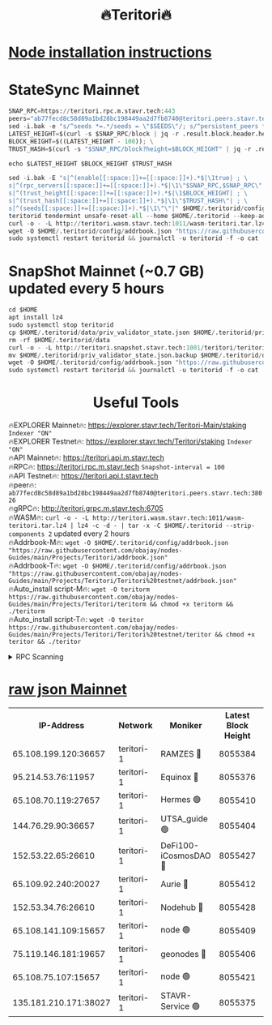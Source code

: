 <h1 align="center"> 🔥Teritori🔥</h1>


[Node installation instructions](https://github.com/obajay/nodes-Guides/tree/main/Projects/Teritori)
=

# StateSync Mainnet
```python
SNAP_RPC=https://teritori.rpc.m.stavr.tech:443
peers="ab77fecd8c58d89a1bd28bc198449aa2d7fb8740@teritori.peers.stavr.tech:38026"
sed -i.bak -e "s/^seeds *=.*/seeds = \"$SEEDS\"/; s/^persistent_peers *=.*/persistent_peers = \"$PEERS\"/" $HOME/.teritorid/config/config.toml
LATEST_HEIGHT=$(curl -s $SNAP_RPC/block | jq -r .result.block.header.height); \
BLOCK_HEIGHT=$((LATEST_HEIGHT - 100)); \
TRUST_HASH=$(curl -s "$SNAP_RPC/block?height=$BLOCK_HEIGHT" | jq -r .result.block_id.hash)

echo $LATEST_HEIGHT $BLOCK_HEIGHT $TRUST_HASH

sed -i.bak -E "s|^(enable[[:space:]]+=[[:space:]]+).*$|\1true| ; \
s|^(rpc_servers[[:space:]]+=[[:space:]]+).*$|\1\"$SNAP_RPC,$SNAP_RPC\"| ; \
s|^(trust_height[[:space:]]+=[[:space:]]+).*$|\1$BLOCK_HEIGHT| ; \
s|^(trust_hash[[:space:]]+=[[:space:]]+).*$|\1\"$TRUST_HASH\"| ; \
s|^(seeds[[:space:]]+=[[:space:]]+).*$|\1\"\"|" $HOME/.teritorid/config/config.toml
teritorid tendermint unsafe-reset-all --home $HOME/.teritorid --keep-addr-book
curl -o - -L http://teritori.wasm.stavr.tech:1011/wasm-teritori.tar.lz4 | lz4 -c -d - | tar -x -C $HOME/.teritorid --strip-components 2
wget -O $HOME/.teritorid/config/addrbook.json "https://raw.githubusercontent.com/obajay/nodes-Guides/main/Projects/Teritori/addrbook.json"
sudo systemctl restart teritorid && journalctl -u teritorid -f -o cat
```

# SnapShot Mainnet (~0.7 GB) updated every 5 hours
```python
cd $HOME
apt install lz4
sudo systemctl stop teritorid
cp $HOME/.teritorid/data/priv_validator_state.json $HOME/.teritorid/priv_validator_state.json.backup
rm -rf $HOME/.teritorid/data
curl -o - -L http://teritori.snapshot.stavr.tech:1001/teritori/teritori-snap.tar.lz4 | lz4 -c -d - | tar -x -C $HOME/.teritorid --strip-components 2
mv $HOME/.teritorid/priv_validator_state.json.backup $HOME/.teritorid/data/priv_validator_state.json
wget -O $HOME/.teritorid/config/addrbook.json "https://raw.githubusercontent.com/obajay/nodes-Guides/main/Projects/Teritori/addrbook.json"
sudo systemctl restart teritorid && journalctl -u teritorid -f -o cat
```
 <h1 align="center"> Useful Tools</h1>

🔥EXPLORER Mainnet🔥:      https://explorer.stavr.tech/Teritori-Main/staking      `Indexer "ON"` \
🔥EXPLORER Testnet🔥:        https://explorer.stavr.tech/Teritori/staking            `Indexer "ON"` \
🔥API Mainnet🔥:                   https://teritori.api.m.stavr.tech \
🔥RPC🔥:                                   https://teritori.rpc.m.stavr.tech                         `Snapshot-interval = 100` \
🔥API Testnet🔥:                     https://teritori.api.t.stavr.tech \
🔥peer🔥:                     `ab77fecd8c58d89a1bd28bc198449aa2d7fb8740@teritori.peers.stavr.tech:38026` \
🔥gRPC🔥:                                http://teritori.grpc.m.stavr.tech:6705 \
🔥WASM🔥: ```curl -o - -L http://teritori.wasm.stavr.tech:1011/wasm-teritori.tar.lz4 | lz4 -c -d - | tar -x -C $HOME/.teritorid --strip-components 2``` updated every 2 hours \
🔥Addrbook-M🔥:    ```wget -O $HOME/.teritorid/config/addrbook.json "https://raw.githubusercontent.com/obajay/nodes-Guides/main/Projects/Teritori/addrbook.json"``` \
🔥Addrbook-T🔥:    ```wget -O $HOME/.teritorid/config/addrbook.json "https://raw.githubusercontent.com/obajay/nodes-Guides/main/Projects/Teritori/Teritori%20testnet/addrbook.json"``` \
🔥Auto_install script-M🔥: ```wget -O teritorm https://raw.githubusercontent.com/obajay/nodes-Guides/main/Projects/Teritori/teritorm && chmod +x teritorm && ./teritorm``` \
🔥Auto_install script-T🔥: ```wget -O teritor https://raw.githubusercontent.com/obajay/nodes-Guides/main/Projects/Teritori/Teritori%20testnet/teritor && chmod +x teritor && ./teritor```

<details>
<summary>RPC Scanning</summary>

<h2 align="center"> We scan nodes in real time every 4 hours. And we provide the final result of RPC endpoints.
We cannot influence the operation of these nodes in any way. </h2>


```python
If Voting Power is higher than 0 --> then the Node is a validator of the network and may be subject to attack and be a potential threat to the chain.
```
```python
We marked such validators with a red symbol
```

</details>

[raw json Mainnet](https://rpc-check.teritorim.stavr.tech/teritorim/rpc-teritorim-result.json)
=



<table><tr><th>IP-Address</th><th>Network</th><th>Moniker</th><th>Latest Block Height</th><th>Earliest Block Height</th><th>Catching Up</th><th>Tx Index</th><th>Voting Power</th><th>Scan Time</th></tr><tr><td>65.108.199.120:36657</td><td>teritori-1</td><td>RAMZES 🔴</td><td>8055384</td><td>5996001</td><td>False</td><td>on</td><td>788344</td><td>2024-03-27T13:35:43.167891258UTC</td></tr><tr><td>95.214.53.76:11957</td><td>teritori-1</td><td>Equinox 🔴</td><td>8055376</td><td>7203180</td><td>False</td><td>on</td><td>1544379</td><td>2024-03-27T13:34:57.900821519UTC</td></tr><tr><td>65.108.70.119:27657</td><td>teritori-1</td><td>Hermes 🟢</td><td>8055410</td><td>7203180</td><td>False</td><td>on</td><td>0</td><td>2024-03-27T13:38:16.947560168UTC</td></tr><tr><td>144.76.29.90:36657</td><td>teritori-1</td><td>UTSA_guide 🟢</td><td>8055404</td><td>7208001</td><td>False</td><td>on</td><td>0</td><td>2024-03-27T13:37:40.083812583UTC</td></tr><tr><td>152.53.22.65:26610</td><td>teritori-1</td><td>DeFi100-iCosmosDAO 🔴</td><td>8055427</td><td>7536429</td><td>False</td><td>on</td><td>1448302</td><td>2024-03-27T13:39:52.255440966UTC</td></tr><tr><td>65.109.92.240:20027</td><td>teritori-1</td><td>Aurie 🔴</td><td>8055412</td><td>7568001</td><td>False</td><td>on</td><td>119310</td><td>2024-03-27T13:38:31.659631888UTC</td></tr><tr><td>152.53.34.76:26610</td><td>teritori-1</td><td>Nodehub 🔴</td><td>8055428</td><td>7580883</td><td>False</td><td>on</td><td>65696</td><td>2024-03-27T13:40:00.882812513UTC</td></tr><tr><td>65.108.141.109:15657</td><td>teritori-1</td><td>node 🟢</td><td>8055409</td><td>7714496</td><td>False</td><td>on</td><td>0</td><td>2024-03-27T13:38:09.841331043UTC</td></tr><tr><td>75.119.146.181:19657</td><td>teritori-1</td><td>geonodes 🔴</td><td>8055406</td><td>7747478</td><td>False</td><td>on</td><td>37800</td><td>2024-03-27T13:37:52.939316137UTC</td></tr><tr><td>65.108.75.107:15657</td><td>teritori-1</td><td>node 🟢</td><td>8055421</td><td>7995732</td><td>False</td><td>on</td><td>0</td><td>2024-03-27T13:39:18.903892208UTC</td></tr><tr><td>135.181.210.171:38027</td><td>teritori-1</td><td>STAVR-Service 🟢</td><td>8055375</td><td>8055101</td><td>False</td><td>on</td><td>0</td><td>2024-03-27T13:34:51.325888592UTC</td></tr></table>
